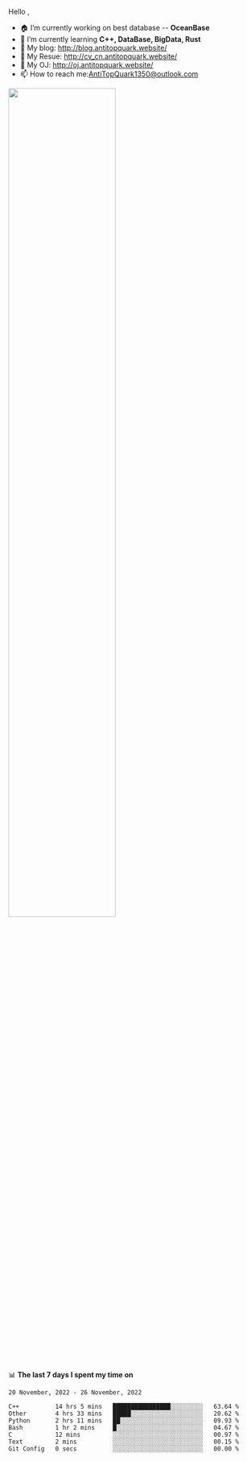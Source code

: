 
Hello , 

- 🏠 I’m currently working on best database -- **OceanBase**
- 🌱 I’m currently learning **C++, DataBase, BigData, Rust**
- 🔭 My blog:   http://blog.antitopquark.website/ 
- 👦 My Resue:  http://cv_cn.antitopquark.website/
- 🚉 My OJ:     http://oj.antitopquark.website/
- 📫 How to reach me:AntiTopQuark1350@outlook.com


<img width="65%" src="https://github-readme-stats.vercel.app/api?username=AntiTopQuark&show_icons=true&count_private=true&hide=prs&theme=default_repocard">


📊 **The last 7 days I spent my time on** 

<!--START_SECTION:waka-->
```text
20 November, 2022 - 26 November, 2022

C++          14 hrs 5 mins   ████████████████░░░░░░░░░   63.64 % 
Other        4 hrs 33 mins   █████░░░░░░░░░░░░░░░░░░░░   20.62 % 
Python       2 hrs 11 mins   ██░░░░░░░░░░░░░░░░░░░░░░░   09.93 % 
Bash         1 hr 2 mins     █░░░░░░░░░░░░░░░░░░░░░░░░   04.67 % 
C            12 mins         ░░░░░░░░░░░░░░░░░░░░░░░░░   00.97 % 
Text         2 mins          ░░░░░░░░░░░░░░░░░░░░░░░░░   00.15 % 
Git Config   0 secs          ░░░░░░░░░░░░░░░░░░░░░░░░░   00.00 %
```
<!--END_SECTION:waka-->


